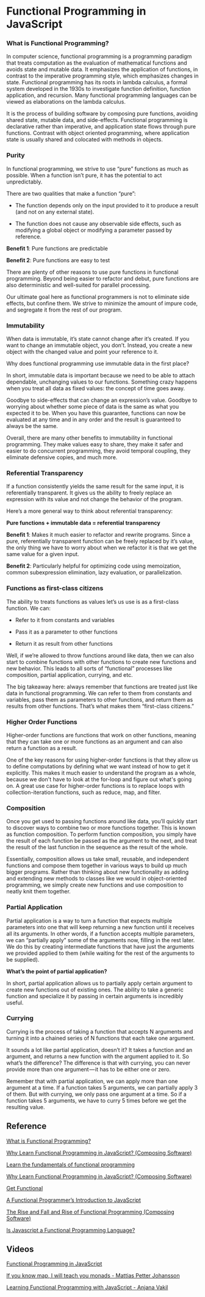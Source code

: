 # Functional Programming in JavaScript

### What is Functional Programming?

In computer science, functional programming is a programming paradigm that treats computation as the evaluation of mathematical functions and avoids state and mutable data. It emphasizes the application of functions, in contrast to the imperative programming style, which emphasizes changes in state. Functional programming has its roots in lambda calculus, a formal system developed in the 1930s to investigate function definition, function application, and recursion. Many functional programming languages can be viewed as elaborations on the lambda calculus.

It is the process of building software by composing pure functions, avoiding shared state, mutable data, and side-effects.
Functional programming is declarative rather than imperative, and application state flows through pure functions.
Contrast with object oriented programming, where application state is usually shared and colocated with methods in objects.

### Purity

In functional programming, we strive to use “pure” functions as much as possible. When a function isn’t pure, it has the potential to act unpredictably.

There are two qualities that make a function “pure”:

* The function depends only on the input provided to it to produce a result (and not on any external state).

* The function does not cause any observable side effects, such as modifying a global object or modifying a parameter passed by reference.

**Benefit 1**: Pure functions are predictable

**Benefit 2**: Pure functions are easy to test

There are plenty of other reasons to use pure functions in functional programming. Beyond being easier to refactor and debut, pure functions are also deterministic and well-suited for parallel processing.

Our ultimate goal here as functional programmers is not to eliminate side effects, but confine them. We strive to minimize the amount of impure code, and segregate it from the rest of our program.

### Immutability

When data is immutable, it’s state cannot change after it’s created. If you want to change an immutable object, you don’t. Instead, you create a new object with the changed value and point your reference to it.

Why does functional programming use immutable data in the first place?

In short, immutable data is important because we need to be able to attach dependable, unchanging values to our functions. Something crazy happens when you treat all data as fixed values: the concept of time goes away.

Goodbye to side-effects that can change an expression’s value. Goodbye to worrying about whether some piece of data is the same as what you expected it to be. When you have this guarantee, functions can now be evaluated at any time and in any order and the result is guaranteed to always be the same.

Overall, there are many other benefits to immutability in functional programming. They make values easy to share, they make it safer and easier to do concurrent programming, they avoid temporal coupling, they eliminate defensive copies, and much more.

### Referential Transparency

If a function consistently yields the same result for the same input, it is referentially transparent. It gives us the ability to freely replace an expression with its value and not change the behavior of the program.

Here’s a more general way to think about referential transparency:

**Pure functions + immutable data = referential transparency**

**Benefit 1**: Makes it much easier to refactor and rewrite programs. Since a pure, referentially transparent function can be freely replaced by it’s value, the only thing we have to worry about when we refactor it is that we get the same value for a given input.

**Benefit 2**: Particularly helpful for optimizing code using memoization, common subexpression elimination, lazy evaluation, or parallelization.

### Functions as first-class citizens

The ability to treats functions as values let’s us use is as a first-class function. We can:

* Refer to it from constants and variables

* Pass it as a parameter to other functions

* Return it as result from other functions

Well, if we’re allowed to throw functions around like data, then we can also start to combine functions with other functions to create new functions and new behavior. This leads to all sorts of “functional” processes like composition, partial application, currying, and etc.

The big takeaway here: always remember that functions are treated just like data in functional programming. We can refer to them from constants and variables, pass them as parameters to other functions, and return them as results from other functions. That’s what makes them “first-class citizens.”

### Higher Order Functions

Higher-order functions are functions that work on other functions, meaning that they can take one or more functions as an argument and can also return a function as a result.

One of the key reasons for using higher-order functions is that they allow us to define computations by defining what we want instead of how to get it explicitly. This makes it much easier to understand the program as a whole, because we don't have to look at the for-loop and figure out what's going on.
A great use case for higher-order functions is to replace loops with collection-iteration functions, such as reduce, map, and filter.

### Composition

Once you get used to passing functions around like data, you’ll quickly start to discover ways to combine two or more functions together. This is known as function composition.
To perform function composition, you simply have the result of each function be passed as the argument to the next, and treat the result of the last function in the sequence as the result of the whole.

Essentially, composition allows us take small, reusable, and independent functions and compose them together in various ways to build up much bigger programs. Rather than thinking about new functionality as adding and extending new methods to classes like we would in object-oriented programming, we simply create new functions and use composition to neatly knit them together.

### Partial Application

Partial application is a way to turn a function that expects multiple parameters into one that will keep returning a new function until it receives all its arguments. In other words, if a function accepts multiple parameters, we can “partially apply” some of the arguments now, filling in the rest later.
We do this by creating intermediate functions that have just the arguments we provided applied to them (while waiting for the rest of the arguments to be supplied).

**What’s the point of partial application?**

In short, partial application allows us to partially apply certain argument to create new functions out of existing ones. The ability to take a generic function and specialize it by passing in certain arguments is incredibly useful.

### Currying

Currying is the process of taking a function that accepts N arguments and turning it into a chained series of N functions that each take one argument.

It sounds a lot like partial application, doesn’t it? It takes a function and an argument, and returns a new function with the argument applied to it. So what’s the difference? The difference is that with currying, you can never provide more than one argument — it has to be either one or zero.

Remember that with partial application, we can apply more than one argument at a time. If a function takes 5 arguments, we can partially apply 3 of them. But with currying, we only pass one argument at a time. So if a function takes 5 arguments, we have to curry 5 times before we get the resulting value.

## Reference

[What is Functional Programming?](https://medium.com/javascript-scene/master-the-javascript-interview-what-is-functional-programming-7f218c68b3a0#.ip0v7pbkq)

[Why Learn Functional Programming in JavaScript? (Composing Software)](https://medium.com/javascript-scene/why-learn-functional-programming-in-javascript-composing-software-ea13afc7a257#.haphei83h)

[Learn the fundamentals of functional programming](https://medium.freecodecamp.com/learning-the-fundamentals-of-functional-programming-425c9fd901c6#.8zk87ycto)

[Why Learn Functional Programming in JavaScript? (Composing Software)](https://medium.freecodecamp.com/functional-programming-in-js-with-practical-examples-part-1-87c2b0dbc276)

[Get Functional](https://blog.daftcode.pl/get-functional-3eaceb76258f)

[A Functional Programmer’s Introduction to JavaScript](https://medium.com/javascript-scene/a-functional-programmers-introduction-to-javascript-composing-software-d670d14ede30#.ba08vt5af)

[The Rise and Fall and Rise of Functional Programming (Composing Software)](https://medium.com/javascript-scene/the-rise-and-fall-and-rise-of-functional-programming-composable-software-c2d91b424c8c#.wo5ff5ura)

[Is Javascript a Functional Programming Language?](http://softwareengineering.stackexchange.com/questions/127672/is-javascript-a-functional-programming-language)

## Videos

[Functional Programming in JavaScript](https://www.youtube.com/watch?v=BMUiFMZr7vk&list=PL0zVEGEvSaeEd9hlmCXrk5yUyqUag-n84)

[If you know map, I will teach you monads - Mattias Petter Johansson](https://www.youtube.com/watch?v=2jp8N6Ha7tY)

[Learning Functional Programming with JavaScript - Anjana Vakil](https://www.youtube.com/watch?v=e-5obm1G_FY)